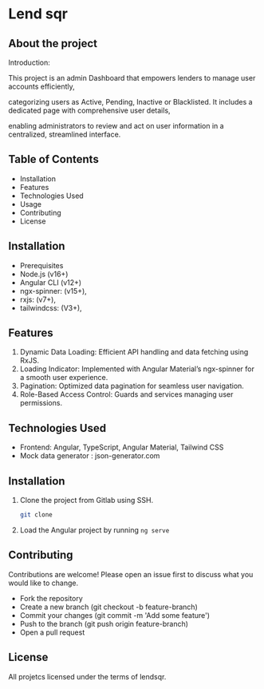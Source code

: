 # Lend sqr

## About the project

Introduction:

This project is an admin Dashboard that empowers lenders to manage user accounts efficiently, 

categorizing users as Active, Pending, Inactive or Blacklisted. It includes a dedicated page with comprehensive user details,

enabling administrators to review and act on user information in a centralized, streamlined interface.


## Table of Contents

+ Installation
+ Features
+ Technologies Used
+ Usage
+ Contributing
+ License


## Installation

+ Prerequisites
+ Node.js (v16+)
+ Angular CLI (v12+)
+ ngx-spinner: (v15+),
+ rxjs: (v7+),
+ tailwindcss: (V3+),
    
 
  


## Features


1. Dynamic Data Loading: Efficient API handling and data fetching using RxJS.
2. Loading Indicator: Implemented with Angular Material’s ngx-spinner for a smooth user experience.
3. Pagination: Optimized data pagination for seamless user navigation.
4. Role-Based Access Control: Guards and services managing user permissions.


## Technologies Used
+ Frontend: Angular, TypeScript, Angular Material, Tailwind CSS
+ Mock data generator : json-generator.com



## Installation
1. Clone the project from Gitlab using SSH.
    ```bash
    git clone 
    ```
2. Load the Angular project by running `ng serve`


## Contributing
Contributions are welcome! Please open an issue first to discuss what you would like to change.

+ Fork the repository
+ Create a new branch (git checkout -b feature-branch)
+ Commit your changes (git commit -m 'Add some feature')
+ Push to the branch (git push origin feature-branch)
+ Open a pull request


## License
All projetcs licensed under the terms of lendsqr. 

